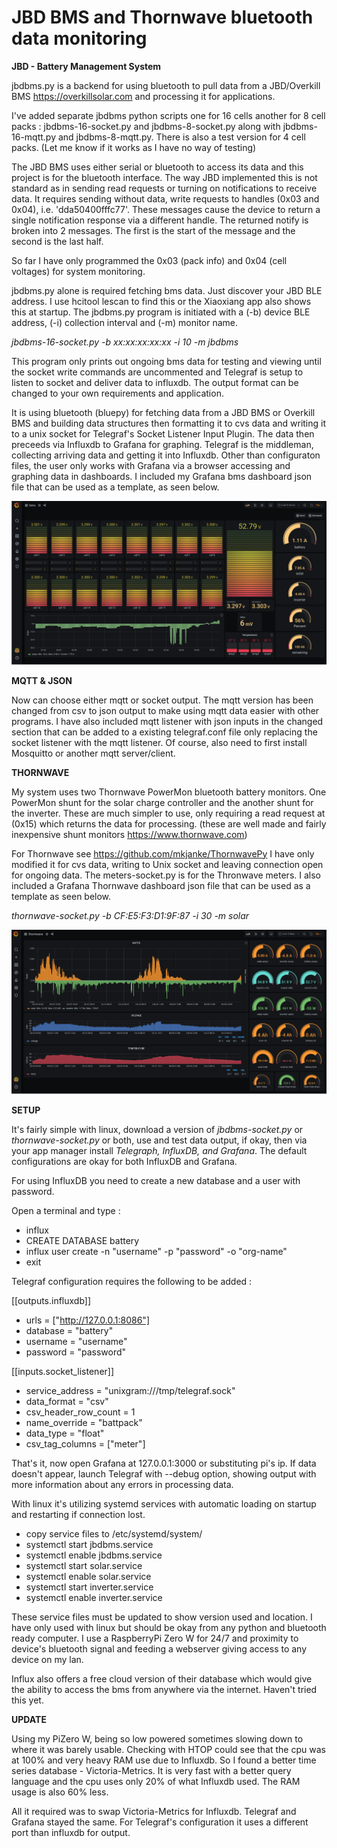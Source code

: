 # JBD BMS and Thornwave bluetooth data monitoring

**JBD - Battery Management System**

jbdbms.py is a backend for using bluetooth to pull data from a JBD/Overkill BMS https://overkillsolar.com and processing it for applications. 

I've added separate jbdbms python scripts one for 16 cells another for 8 cell packs : jbdbms-16-socket.py and jbdbms-8-socket.py along with jbdbms-16-mqtt.py and jbdbms-8-mqtt.py. There is also a test version for 4 cell packs. (Let me know if it works as I have no way of testing)

The JBD BMS uses either serial or bluetooth to access its data and this project is for the bluetooth interface. The way JBD implemented this is not standard as in sending read requests or turning on notifications to receive data. It requires sending without data, write requests to handles (0x03 and 0x04), i.e. 'dda50400fffc77'. These messages cause the device to return a single notification response via a different handle. The returned notify is broken into 2 messages. The first is the start of the message and the second is the last half. 

So far I have only programmed the 0x03 (pack info) and 0x04 (cell voltages) for system monitoring.

jbdbms.py alone is required fetching bms data. Just discover your JBD BLE address. I use hcitool lescan to find this or the Xiaoxiang app also shows this at startup. The jbdbms.py program is initiated with a (-b) device BLE address, (-i) collection interval and (-m) monitor name.

*jbdbms-16-socket.py -b xx:xx:xx:xx:xx -i 10 -m jbdbms*

This program only prints out ongoing bms data for testing and viewing until the socket write commands are uncommented and Telegraf is setup to listen to socket and deliver data to influxdb. The output format can be changed to your own requirements and application.

It is using bluetooth (bluepy) for fetching data from a JBD BMS or Overkill BMS and building data structures then formatting it to cvs data and writing it to a unix socket for Telegraf's Socket Listener Input Plugin. The data then preceeds via Influxdb to Grafana for graphing. Telegraf is the middleman, collecting arriving data and getting it into Influxdb. Other than configuraton files, the user only works with Grafana via a browser accessing and graphing data in dashboards. I included my Grafana bms dashboard json file that can be used as a template, as seen below.

![Screenshot](/graphics/jbdbms.png)

**MQTT & JSON**

Now can choose either mqtt or socket output. The mqtt version has been changed from csv to json output to make using mqtt data easier with other programs. I have also included mqtt listener with json inputs in the changed section that can be added to a existing telegraf.conf file only replacing the socket listener with the mqtt listener. Of course, also need to first install Mosquitto or another mqtt server/client.

**THORNWAVE**

My system uses two Thornwave PowerMon bluetooth battery monitors. One PowerMon shunt for the solar charge controller and the another shunt for the inverter. These are much simpler to use, only requiring a read request at (0x15) which returns the data for processing. (these are well made and fairly inexpensive shunt monitors https://www.thornwave.com)

For Thornwave see https://github.com/mkjanke/ThornwavePy I have only modified it for cvs data, writing to Unix socket and leaving connection open for ongoing data. The meters-socket.py is for the Thronwave meters.  I also included a Grafana Thornwave dashboard json file that can be used as a template as seen below.

*thornwave-socket.py -b CF:E5:F3:D1:9F:87 -i 30 -m solar*

![Screenshot](/graphics/thornwave.png)

**SETUP**

It's fairly simple with linux, download a version of *jbdbms-socket.py* or *thornwave-socket.py* or both, use and test data output, if okay, then via your app manager install *Telegraph, InfluxDB, and Grafana*. The default configurations are okay for both InfluxDB and Grafana.

For using InfluxDB you need to create a new database and a user with password. 

Open a terminal and type :
* influx
* CREATE DATABASE battery
* influx user create -n "username" -p "password" -o "org-name"
* exit

Telegraf configuration requires the following to be added :

[[outputs.influxdb]]
 * urls = ["http://127.0.0.1:8086"]
 * database = "battery"
 * username = "username"
 * password = "password"

[[inputs.socket_listener]]
 * service_address = "unixgram:///tmp/telegraf.sock"
 * data_format = "csv"
 * csv_header_row_count = 1
 * name_override = "battpack"
 * data_type = "float"  
 * csv_tag_columns = ["meter"]
  
That's it, now open Grafana at 127.0.0.1:3000 or substituting pi's ip. If data doesn't appear, launch Telegraf with --debug option, showing output with more information about any errors in processing data.
  
With linux it's utilizing systemd services with automatic loading on startup and restarting if connection lost. 
* copy service files to /etc/systemd/system/
* systemctl start jbdbms.service
* systemctl enable jbdbms.service
* systemctl start solar.service
* systemctl enable solar.service
* systemctl start inverter.service
* systemctl enable inverter.service

These service files must be updated to show version used and location. I have only used with linux but should be okay from any python and bluetooth ready computer. I use a RaspberryPi Zero W for 24/7 and proximity to device's bluetooth signal and feeding a webserver giving access to any device on my lan. 

Influx also offers a free cloud version of their database which would give the ability to access the bms from anywhere via the internet. Haven't tried this yet.

**UPDATE**

Using my PiZero W, being so low powered sometimes slowing down to where it was barely usable. Checking with HTOP could see that the cpu was at 100% and very heavy RAM use due to Influxdb. So I found a better time series database - Victoria-Metrics. It is very fast with a better query language and the cpu uses only 20% of what Influxdb used. The RAM usage is also 60% less.

All it required was to swap Victoria-Metrics for Influxdb. Telegraf and Grafana stayed the same. For Telegraf's configuration it uses a different port than influxdb for output.



